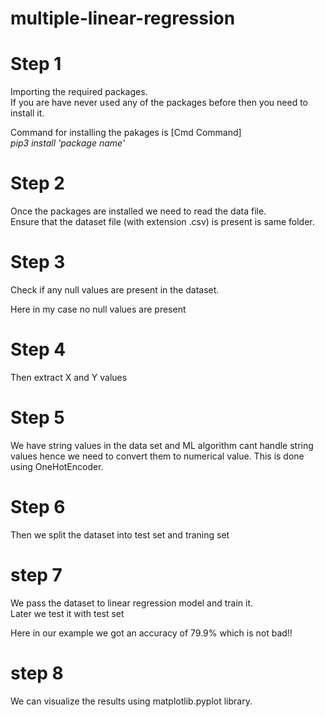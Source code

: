 # multiple-linear-regression

<h1> Step 1 </h1>
<p> Importing the required packages. <br> If you are have never used any of the packages before then you need to install it. </p> 
<p> Command for installing the pakages is [Cmd Command] <br> 
  <i> pip3 install 'package name' </i>
<h1> Step 2 </h2> 
<p> Once the packages are installed we need to read the data file. <br> Ensure that the dataset file (with extension .csv) is present is same folder. </p> 

<h1> Step 3</h1> 
<p> Check if any null values are present in the dataset. </p> 
<p> Here in my case no null values are present </p> 

<h1> Step 4 </h1> 
<p> Then extract X and Y values </p> 

<h1> Step 5 </h1> 
<p> We have string values in the data set and ML algorithm cant handle string values hence we need to convert them to numerical value. This is done using OneHotEncoder. 
  
  <h1> Step 6 </h1> 
  <p> Then we split the dataset into test set and traning set </p> 
  
  <h1> step 7 </h1> 
  <p> We pass the dataset to linear regression model and train it. <br> Later we test it with test set</p> 
  
  <p> Here in our example we got an accuracy of 79.9% which is not bad!! </p> 
  
  <h1> step 8 </h1> 
  <p> We can visualize the results using matplotlib.pyplot library. </p> 
